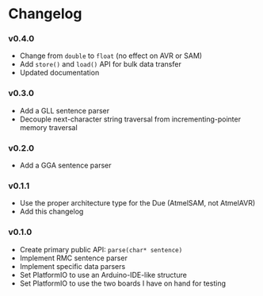 # Changelog

### v0.4.0

- Change from `double` to `float` (no effect on AVR or SAM)
- Add `store()` and `load()` API for bulk data transfer
- Updated documentation

### v0.3.0

- Add a GLL sentence parser
- Decouple next-character string traversal from incrementing-pointer memory
traversal

### v0.2.0

- Add a GGA sentence parser

### v0.1.1

- Use the proper architecture type for the Due (AtmelSAM, not AtmelAVR)
- Add this changelog

### v0.1.0

- Create primary public API: `parse(char* sentence)`
- Implement RMC sentence parser
- Implement specific data parsers
- Set PlatformIO to use an Arduino-IDE-like structure
- Set PlatformIO to use the two boards I have on hand for testing

